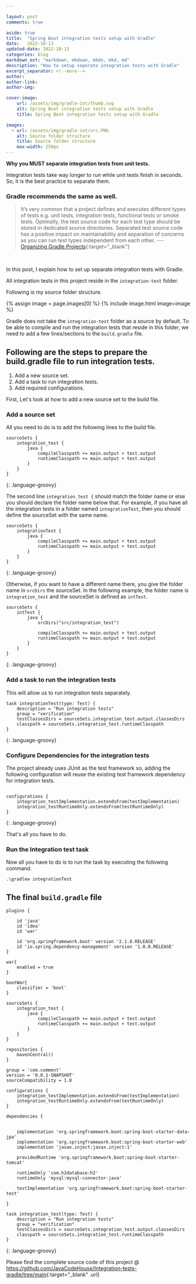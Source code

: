 ```yaml
---

layout: post
comments: true

aside: true
title:  "Spring Boot integration tests setup with Gradle"
date:   2022-10-13
updated-date: 2022-10-13
categories: blog
markdown_ext: "markdown, mkdown, mkdn, mkd, md"
description: "How to setup seperate integration tests with Gradle"
excerpt_separator: <!--more-->
author:
author-link:
author-img: 

cover-image:
    url: /assets/img/gradle-int/thumb.svg
    alt: Spring Boot integration tests setup with Gradle
    title: Spring Boot integration tests setup with Gradle

images: 
  - url: /assets/img/gradle-int/src.PNG
    alt: Source folder structure
    title: Source folder structure
    max-width: 250px
---
```


**Why you MUST separate integration tests from unit tests.**

Integration tests take way longer to run while unit tests finish in seconds. So, it is the best practice to separate them.

### Gradle recommends the same as well.

> It’s very common that a project defines and executes different types of tests e.g. unit tests, integration tests, functional tests or smoke tests. Optimally, the test source code for each test type should be stored in dedicated source directories. Separated test source code has a positive impact on maintainability and separation of concerns as you can run test types independent from each other.
> --- [Organizing Gradle Projects](https://docs.gradle.org/current/userguide/organizing_gradle_projects.html){:target="_blank"}

<br>

In this post, I explain how to set up separate integration tests with Gradle.

<!--more-->

All integration tests in this project reside in the `integration-test` folder.

Following is my source folder structure.

{% assign image = page.images[0] %}
{% include image.html image=image %}

Gradle does not take the `integration-test` folder as a source by default. To be able to compile and run the integration tests that reside in this folder, we need to add a few lines/sections to the `build.gradle` file.

## **Following are the steps to prepare the build.gradle file to run integration tests.**

 1. Add a new source set.
 2. Add a task to run integration tests.
 3. Add required configurations.

First, Let's look at how to add a new source set to the build file.

### **Add a source set**

All you need to do is to add the following lines to the build file.

```
sourceSets {
    integration_test {
        java {
            compileClasspath += main.output + test.output
            runtimeClasspath += main.output + test.output
        }
    }
}
```
{: .language-groovy}

The second line `integration_test {` should match the folder name or else you should declare the folder name below that. For example, if you have all the integration tests in a folder named `integrationTest`, then you should define the sourceSet with the same name.
```
sourceSets {
    integrationTest {
        java {
            compileClasspath += main.output + test.output
            runtimeClasspath += main.output + test.output
        }
    }
}
```
{: .language-groovy}

Otherwise, if you want to have a different name there, you give the folder name in `srcDirs` the sourceSet. In the following example, the folder name is `integration_test` and the sourceSet is defined as `intTest`.

```
sourceSets {
    intTest {
        java {
            srcDirs("src/integration_test")

            compileClasspath += main.output + test.output
            runtimeClasspath += main.output + test.output
        }
    }
}
```
{: .language-groovy}

### **Add a task to run the integration tests**

This will allow us to run integration tests separately.

```
task integrationTest(type: Test) {
    description = "Run integration tests"
    group = "verification"
    testClassesDirs = sourceSets.integration_test.output.classesDirs
    classpath = sourceSets.integration_test.runtimeClasspath
}

```
{: .language-groovy}


### **Configure Dependencies for the integration tests**

The project already uses JUnit as the test framework so, adding the following configuration will reuse the existing test framework dependency for integration tests.

```

configurations {
    integration_testImplementation.extendsFrom(testImplementation)
    integration_testRuntimeOnly.extendsFrom(testRuntimeOnly)
}

```
{: .language-groovy}

That's all you have to do.

### **Run the Integration test task**

Now all you have to do is to run the task by executing the following command.

`.\gradlew integrationTest `

## **The final `build.gradle` file**

```
plugins {
    
    id 'java'
    id 'idea'
    id 'war'

    id 'org.springframework.boot' version '2.1.8.RELEASE'
    id 'io.spring.dependency-management' version '1.0.8.RELEASE'
}

war{
    enabled = true
}

bootWar{
    classifier = 'boot'
}

sourceSets {
    integration_test {
        java {
            compileClasspath += main.output + test.output
            runtimeClasspath += main.output + test.output
        }
    }
}

repositories {
    mavenCentral()
}

group = 'com.comment'
version = '0.0.1-SNAPSHOT'
sourceCompatibility = 1.8

configurations {
    integration_testImplementation.extendsFrom(testImplementation)
    integration_testRuntimeOnly.extendsFrom(testRuntimeOnly)
}

dependencies {

    
    implementation 'org.springframework.boot:spring-boot-starter-data-jpa'
    implementation 'org.springframework.boot:spring-boot-starter-web'
    implementation 'javax.inject:javax.inject:1'
    
    providedRuntime 'org.springframework.boot:spring-boot-starter-tomcat'
    
    runtimeOnly 'com.h2database:h2'
    runtimeOnly 'mysql:mysql-connector-java'

    testImplementation 'org.springframework.boot:spring-boot-starter-test'

}

task integration_test(type: Test) {
    description = "Run integration tests"
    group = "verification"
    testClassesDirs = sourceSets.integration_test.output.classesDirs
    classpath = sourceSets.integration_test.runtimeClasspath
}

```
{: .language-groovy}

Please find the complete source code of this project @ <https://github.com/JavaCodeHouse/Integration-tests-gradle/tree/main>{:target="_blank" .url}

